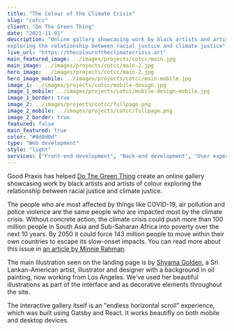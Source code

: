 ```yaml
---
title: "The Colour of the Climate Crisis"
slug: "cotcc"
client: "Do The Green Thing"
date: "2021-11-01"
description: "Online gallery showcasing work by black artists and artists of colour
exploring the relationship between racial justice and climate justice"
live_url: "https://thecolouroftheclimatecrisis.art"
main_featured_image: ../images/projects/cotcc/main.jpg
main_image: ../images/projects/cotcc/main-2.jpg
hero_image: ../images/projects/cotcc/main-2.jpg
hero_image_mobile: ../images/projects/cotcc/main-mobile.jpg
image_1: ../images/projects/cotcc/mobile-design.jpg
image_1_mobile: ../images/projects/cotcc/mobile-design-mobile.jpg
image_1_border: true
image_2: ../images/projects/cotcc/fullpage.png
image_2_mobile: ../images/projects/cotcc/fullpage.png
image_2_border: true
featured: false
main_featured: true
color: "#0d0d0d"
type: "Web development"
style: "light"
services: ["Front-end development", "Back-end development", "User experience design"]
---
```

Good Praxis has helped [Do The Green Thing](https://dothegreenthing.com/)
create an online gallery showcasing work by black artists and artists of colour
exploring the relationship between racial justice and climate justice.

The people who are most affected by things like COVID-19, air pollution and
police violence are the same people who are impacted most by the climate crisis.
Without concrete action, the climate crisis could push more than 100 million
people in South Asia and Sub-Saharan Africa into poverty over the next 10 years.
By 2050 it could force 143 million people to move within their own countries to
escape its slow-onset impacts. You can read more about this issue in [an article
by Minnie
Rahman](https://dothegreenthing.com/issue/the-colour-of-the-climate-crisis/).

The main illustration seen on the landing page is by [Shyama
Golden](https://shyamagolden.com/about), a Sri Lankan-American artist,
illustrator and designer with a background in oil painting, now working from Los
Angeles. We've used her beautiful illustrations as part of the interface and as
decorative elements throughout the site.

The interactive gallery itself is an "endless horizontal scroll" experience,
which was built using Gatsby and React. It works beautifly on both mobile and
desktop devices.
